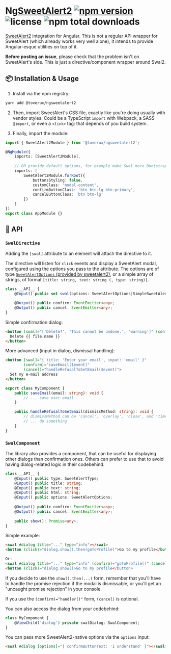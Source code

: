 # Ng[SweetAlert2](https://github.com/limonte/sweetalert2) [![npm version](https://img.shields.io/npm/v/@toverux/ngsweetalert2.svg?style=flat-square)](https://www.npmjs.com/package/@toverux/ngsweetalert2) ![license](https://img.shields.io/github/license/toverux/ngsweetalert2.svg?style=flat-square) ![npm total downloads](https://img.shields.io/npm/dt/@toverux/ngsweetalert2.svg?style=flat-square)

[SweetAlert2](https://github.com/limonte/sweetalert2) integration for Angular. This is not a regular API wrapper for SweetAlert (which already works very well alone), it intends to provide Angular-esque utilities on top of it.

**Before posting an issue**, please check that the problem isn't on SweetAlert's side. This is just a directive/component wrapper around Swal2.

## :package: Installation & Usage

1) Install via the npm registry:

```bash
yarn add @toverux/ngsweetalert2
```

2) Then, import SweetAlert's CSS file, exactly like you're doing usually with vendor styles. Could be a TypeScript `import` with Webpack, a SASS `@import`, or even a `<link>` tag: that depends of you build system.

3) Finally, import the module:

```typescript
import { SweetAlert2Module } from '@toverux/ngsweetalert2';

@NgModule({
    imports: [SweetAlert2Module],
    
    // OR provide default options, for example make Swal more Bootstrap-looking:
    imports: [
        SweetAlert2Module.forRoot({
            buttonsStyling: false,
            customClass: 'modal-content',
            confirmButtonClass: 'btn btn-lg btn-primary',
            cancelButtonClass: 'btn btn-lg'
        })
    ]
})
export class AppModule {}
```

## :link: API

### `SwalDirective`

Adding the `[swal]` attribute to an element will attach the directive to it.

The directive will listen for `click` events and display a SweetAlert modal, configured using the options you pass to the attribute. The options are of type [`SweetAlertOptions` (provided by sweetalert2)](https://github.com/limonte/sweetalert2/blob/master/sweetalert2.d.ts#L204), or a simple array of strings, of format `[title: string, text: string (, type: string)]`.

```typescript
class __API__ {
    @Input() public set swal(options: SweetAlertOptions|SimpleSweetAlertOptions);

    @Output() public confirm: EventEmitter<any>;
    @Output() public cancel: EventEmitter<any>;
}
```

Simple confirmation dialog:

```html
<button [swal]="['Delete?', 'This cannot be undone.', 'warning']" (confirm)="deleteFile(file)">
  Delete {{ file.name }}
</button>
```

More advanced (input in dialog, dismissal handling):

```html
<button [swal]="{ title: 'Enter your email', input: 'email' }"
        (confirm)="saveEmail($event)"
        (cancel)="handleRefusalToSetEmail($event)">
  Set my e-mail address
</button>
```

```typescript
export class MyComponent {
    public saveEmail(email: string): void {
        // ... save user email
    }

    public handleRefusalToSetEmail(dismissMethod: string): void {
        // dismissMethod can be 'cancel', 'overlay', 'close', and 'timer'
        // ... do something
    }
}
```

### `SwalComponent`

The library also provides a component, that can be useful for displaying other dialogs than confirmation ones. Others can prefer to use that to avoid having dialog-related logic in their codebehind.

```typescript
class __API__ {
    @Input() public type: SweetAlertType;
    @Input() public title: string;
    @Input() public text: string;
    @Input() public html: string;
    @Input() public options: SweetAlertOptions;
    
    @Output() public confirm: EventEmitter<any>;
    @Output() public cancel: EventEmitter<any>;
    
    public show(): Promise<any>;
}
```

Simple example:

```html
<swal #dialog title="..." type="info"></swal>
<button (click)="dialog.show().then(goToProfile)">Go to my profile</button>

Or:
<swal #dialog title="..." type="info" (confirm)="goToProfile()" (cancel)="doSomethingElse()"></swal>
<button (click)="dialog.show()>Go to my profile</button>
```

If you decide to use the `show().then(...)` form, remember that you'll have to handle the promise rejection if the modal is dismissable, or you'll get an "uncaught promise rejection" in your console.

If you use the `(confirm)="handler()"` form, `(cancel)` is optional.

You can also access the dialog from your codebehind:

```typescript
class MyComponent {
    @ViewChild('dialog') private swalDialog: SwalComponent;
}
```

You can pass more SweetAlert2-native options via the `options` input:

```html
<swal #dialog [options]="{ confirmButtonText: 'I understand' }"></swal>
```

